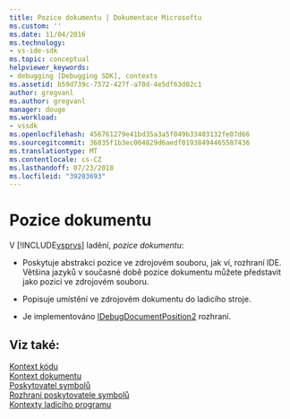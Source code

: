 ```yaml
---
title: Pozice dokumentu | Dokumentace Microsoftu
ms.custom: ''
ms.date: 11/04/2016
ms.technology:
- vs-ide-sdk
ms.topic: conceptual
helpviewer_keywords:
- debugging [Debugging SDK], contexts
ms.assetid: b59d739c-7572-427f-a70d-4e5df63d02c1
author: gregvanl
ms.author: gregvanl
manager: douge
ms.workload:
- vssdk
ms.openlocfilehash: 456761279e41bd35a3a5f049b33403132fe07d66
ms.sourcegitcommit: 36835f1b3ec004829d6aedf01938494465587436
ms.translationtype: MT
ms.contentlocale: cs-CZ
ms.lasthandoff: 07/23/2018
ms.locfileid: "39203693"
---
```

# <a name="document-position"></a>Pozice dokumentu
V [!INCLUDE[vsprvs](../../code-quality/includes/vsprvs_md.md)] ladění, *pozice dokumentu*:  
  
-   Poskytuje abstrakci pozice ve zdrojovém souboru, jak ví, rozhraní IDE. Většina jazyků v současné době pozice dokumentu můžete představit jako pozici ve zdrojovém souboru.  
  
-   Popisuje umístění ve zdrojovém dokumentu do ladicího stroje.  
  
-   Je implementováno [IDebugDocumentPosition2](../../extensibility/debugger/reference/idebugdocumentposition2.md) rozhraní.  
  
## <a name="see-also"></a>Viz také:  
 [Kontext kódu](../../extensibility/debugger/code-context.md)   
 [Kontext dokumentu](../../extensibility/debugger/document-context.md)   
 [Poskytovatel symbolů](../../extensibility/debugger/symbol-provider.md)   
 [Rozhraní poskytovatele symbolů](../../extensibility/debugger/reference/symbol-provider-interfaces.md)   
 [Kontexty ladicího programu](../../extensibility/debugger/debugger-contexts.md)